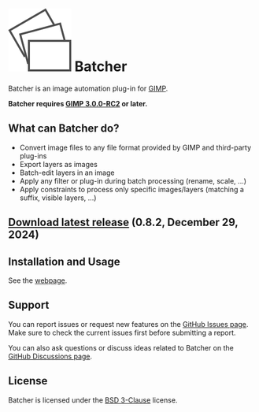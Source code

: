 # [![](docs/images/logo.svg)](https://kamilburda.github.io/batcher/) Batcher

Batcher is an image automation plug-in for [GIMP](https://www.gimp.org/).

**Batcher requires [GIMP 3.0.0-RC2](https://www.gimp.org/downloads/devel/) or later.**


## What can Batcher do?

* Convert image files to any file format provided by GIMP and third-party plug-ins
* Export layers as images
* Batch-edit layers in an image
* Apply any filter or plug-in during batch processing (rename, scale, ...)
* Apply constraints to process only specific images/layers (matching a suffix, visible layers, ...)


## [Download latest release](https://github.com/kamilburda/batcher/releases/tag/0.8.2) (0.8.2, December 29, 2024)


## Installation and Usage

See the [webpage](https://kamilburda.github.io/batcher).


## Support

You can report issues or request new features on the [GitHub Issues page](https://github.com/kamilburda/batcher/issues).
Make sure to check the current issues first before submitting a report.

You can also ask questions or discuss ideas related to Batcher on the [GitHub Discussions page](https://github.com/kamilburda/batcher/discussions).


## License

Batcher is licensed under the [BSD 3-Clause](LICENSE) license.
